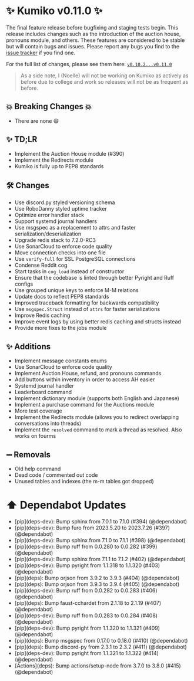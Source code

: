 # ✨ Kumiko v0.11.0 ✨

The final feature release before bugfixing and staging tests begin. This release includes changes such as the introduction of the auction house, pronouns module, and others. These features are considered to be stable but will contain bugs and issues. Please report any bugs you find to the [issue tracker](https://github.com/No767/Kumiko/issues) if you find one.

For the full list of changes, please see them here: [`v0.10.2...v0.11.0`](https://github.com/No767/Kumiko/compare/v0.10.2...v0.11.0)

> As a side note, I (Noelle) will not be working on Kumiko as actively as before due to college and work so releases will not be as frequent as before.

## :boom: Breaking Changes :boom:

- There are none :smile:

## ✨ TD;LR

- Implement the Auction House module (#390)
- Implement the Redirects module
- Kumiko is fully up to PEP8 standards

## 🛠️ Changes

- Use discord.py styled versioning schema
- Use RoboDanny styled uptime tracker
- Optimize error handler stack
- Support systemd journal handlers
- Use msgspec as a replacement to attrs and faster serialization/deserialization
- Upgrade redis stack to 7.2.0-RC3
- Use SonarCloud to enforce code quality
- Move connection checks into one file
- Use `verify-full` for SSL PostgreSQL connections
- Condense Reddit cog
- Start tasks in `cog_load` instead of constructor
- Ensure that the codebase is linted through better Pyright and Ruff configs
- Use grouped unique keys to enforce M-M relations
- Update docs to reflect PEP8 standards
- Improved traceback formatting for backwards compatibility
- Use `msgspec.Struct` instead of `attrs` for faster serializations
- Improve Redis caching
- Improve event logs by using better redis caching and structs instead
- Provide more fixes to the jobs module


## ✨ Additions

- Implement message constants enums
- Use SonarCloud to enforce code quality
- Implement Auction House, refund, and pronouns commands
- Add buttons within inventory in order to access AH easier
- Systemd journal handler
- Leaderboard command
- Implement dictionary module (supports both English and Japanese)
- Implement a purchase command for the Auctions module
- More test coverage
- Implement the Redirects module (allows you to redirect overlapping conversations into threads)
- Implement the `resolved` command to mark a thread as resolved. Also works on fourms


## ➖ Removals

- Old help command
- Dead code / commented out code
- Unused tables and indexes (the m-m tables got dropped)


# ⬆️ Dependabot Updates

- \[pip](deps-dev)\: Bump sphinx from 7.0.1 to 7.1.0 (#394) (@dependabot)
- \[pip](deps-dev)\: Bump furo from 2023.5.20 to 2023.7.26 (#397) (@dependabot)
- \[pip](deps-dev)\: Bump sphinx from 7.1.0 to 7.1.1 (#398) (@dependabot)
- \[pip](deps-dev)\: Bump ruff from 0.0.280 to 0.0.282 (#399) (@dependabot)
- \[pip](deps-dev)\: Bump sphinx from 7.1.1 to 7.1.2 (#402) (@dependabot)
- \[pip](deps-dev)\: Bump pyright from 1.1.318 to 1.1.320 (#403) (@dependabot)
- \[pip](deps)\: Bump orjson from 3.9.2 to 3.9.3 (#404) (@dependabot)
- \[pip](deps)\: Bump orjson from 3.9.3 to 3.9.4 (#405) (@dependabot)
- \[pip](deps-dev)\: Bump ruff from 0.0.282 to 0.0.283 (#406) (@dependabot)
- \[pip](deps)\: Bump faust-cchardet from 2.1.18 to 2.1.19 (#407) (@dependabot)
- \[pip](deps-dev)\: Bump ruff from 0.0.283 to 0.0.284 (#408) (@dependabot)
- \[pip](deps-dev)\: Bump pyright from 1.1.320 to 1.1.321 (#409) (@dependabot)
- \[pip](deps)\: Bump msgspec from 0.17.0 to 0.18.0 (#410) (@dependabot)
- \[pip](deps)\: Bump discord-py from 2.3.1 to 2.3.2 (#411) (@dependabot)
- \[pip](deps-dev)\: Bump pyright from 1.1.321 to 1.1.322 (#414) (@dependabot)
- \[Actions](deps)\: Bump actions/setup-node from 3.7.0 to 3.8.0 (#415) (@dependabot)